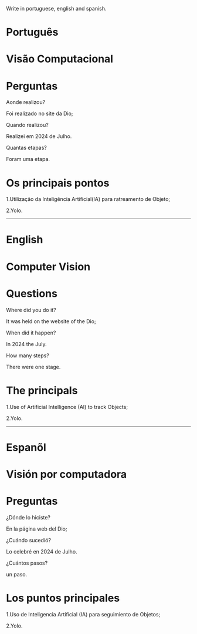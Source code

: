 Write in portuguese, english and spanish.

#  Português

# Visão Computacional

# Perguntas

Aonde realizou?

Foi realizado no site da Dio;

Quando realizou?

Realizei em 2024 de Julho.

Quantas etapas?

Foram uma etapa.

# Os principais pontos

1.Utilização da Inteligência Artificial(IA) para ratreamento de Objeto;

2.Yolo.
   
--------------------------------------------------------------------------------------------------------------------------------

# English

# Computer Vision

# Questions

Where did you do it?

It was held on the website of the Dio; 

When did it happen?

In 2024 the July.

How many steps?

There were one stage.

# The principals

1.Use of Artificial Intelligence (AI) to track Objects;

2.Yolo. 


--------------------------------------------------------------------------------------------------------------------------------

# Espanõl

# Visión por computadora

# Preguntas

¿Dónde lo hiciste?

En la página web del Dio;

¿Cuándo sucedió?

Lo celebré en 2024 de Julho.

¿Cuántos pasos?

un paso.

# Los puntos principales

1.Uso de Inteligencia Artificial (IA) para seguimiento de Objetos;

2.Yolo.
